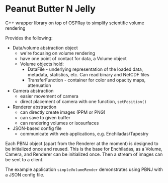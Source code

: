# Peanut Butter N Jelly

C++ wrapper library on top of OSPRay to simplify scientific volume rendering

Provides the following:

* Data/volume abstraction object
    * we're focusing on volume rendering
    * have one point of contact for data, a Volume object
    * Volume objects hold:
        * DataFile - underlying representation of the loaded data, metadata,
        statistics, etc. Can read binary and NetCDF files
        * TransferFunction - container for color and opacity maps, attenuation
* Camera abstraction
    * easier movement of camera
    * direct placement of camera with one function, `setPosition()`
* Renderer abstraction
    * can directly create images (PPM or PNG)
    * can save to given buffer
    * can rendering volumes or isosurfaces
* JSON-based config file
    * communicate with web applications, e.g. Enchiladas/Tapestry

Each PBNJ object (apart from the Renderer at the moment) is designed to be
initialized once and reused. This is the base for Enchiladas, as a Volume,
Camera, and Renderer can be initialized once. Then a stream of images can be
sent to a client.

The example application `simpleVolumeRender` demonstrates using PBNJ with a
JSON config file.

